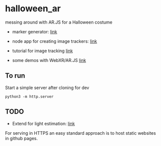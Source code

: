 # halloween_ar
messing around with AR.JS for a Halloween costume 

* marker generator:
[link](https://ar-js-org.github.io/AR.js/three.js/examples/marker-training/examples/generator.html)

* node app for creating image trackers: 
[link](https://github.com/Carnaux/NFT-Marker-Creator)

* tutorial for image tracking 
[link](https://ar-js-org.github.io/AR.js-Docs/image-tracking/)

* some demos with WebXR/AR.JS [link](https://shirinstar.github.io/webAR_experiments_page/)

## To run 
Start a simple server after cloning for dev
```shell
python3 -m http.server
```

## TODO
* Extend for light estimation: [link](https://github.com/immersive-web/lighting-estimation/blob/main/lighting-estimation-explainer.md)

For serving in HTTPS an easy standard approach is to host static websites in github pages.
